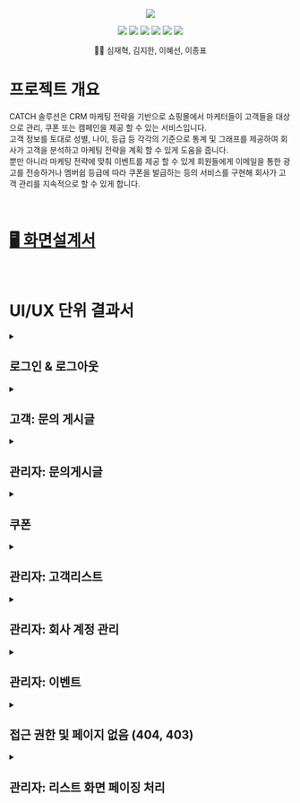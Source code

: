 <p align='center'>
<img src="https://capsule-render.vercel.app/api?type=rect&color=ff4500&text=%20%20CATCH%20%20&fontAlign=30&fontSize=30&textBg=true&desc=지속적인%20고객%20관리를%20위한%20시스템%20&descAlign=60&descAlignY=50&fontColor=ffffff"/>
</p>
<p align='center'>
  <a>
    <img src="https://img.shields.io/badge/GitHub-100000?style=for-the-badge&logo=github&logoColor=white"/>
  </a>
  <a>
    <img src="https://img.shields.io/badge/Figma-F24E1E?style=for-the-badge&logo=figma&logoColor=white"/>
  </a>
  <a>
    <img src="https://img.shields.io/badge/Vue.js-35495E?style=for-the-badge&logo=vue.js&logoColor=4FC08D"/>
  </a>
  <a>
    <img src="https://img.shields.io/badge/CSS3-1572B6?style=for-the-badge&logo=css3&logoColor=white"/>
  </a>
    <a>
    <img src="https://img.shields.io/badge/JSS-F7DF1E?style=for-the-badge&logo=JSS&logoColor=white"/>
  </a>
    <a>
    <img src="https://img.shields.io/badge/HTML5-E34F26?style=for-the-badge&logo=html5&logoColor=white"/>
  </a>
  <br>
  <p align='center'>
   👨‍💻 심재혁, 김지한, 이혜선, 이종표 
</p>
</p> 

# 프로젝트 개요
CATCH 솔루션은 CRM 마케팅 전략을 기반으로 쇼핑몰에서 마케터들이 고객들을 대상으로 관리, 쿠폰 또는 캠페인을 제공 할 수 있는 서비스입니다.<br>
고객 정보를 토대로 성별, 나이, 등급 등 각각의 기준으로 통계 및 그래프를 제공하여 회사가 고객을 분석하고 마케팅 전략을 계획 할 수 있게 도움을 줍니다.<br>
뿐만 아니라 마케팅 전략에 맞춰 이벤트를 제공 할 수 있게 회원들에게 이메일을 통한 광고를 전송하거나 멤버쉽 등급에 따라 쿠폰을 발급하는 등의 서비스를 구현해 회사가 고객 관리를 지속적으로 할 수 있게 합니다.<br>

</br>

# [🖥 화면설계서](https://www.figma.com/file/J6p1dopme7dCpIH5zSnxHc/Catch?type=design&node-id=0%3A1&mode=design&t=OH7rpExEUxgtSPbR-1)
</br>

# UI/UX 단위 결과서

<details>
<summary> <h2> 로그인 & 로그아웃 </h3> </summary>

<h3> 고객: 로그인 </h3>
<img src="https://github.com/Catch-team/Catch-BE/assets/78871184/2be05d62-8230-4f3c-bc67-be698040c72c" height="100%" width="100%">
</br>

<h3> 고객: 로그아웃 </h3>
<img src="https://github.com/Catch-team/Catch-BE/assets/78871184/ef05e457-a500-4431-8489-0a14a18e49aa" height="100%" width="100%">
</br>

</details>


<details>
<summary> <h2> 고객: 문의 게시글 </h3> </summary>

<h3> 고객: 마이페이지 → 나의 게시글 보기 </h3>
<img src="https://github.com/Catch-team/Catch-BE/assets/78871184/84c1298f-3d77-4b10-99a4-224c32c5fad3" height="100%" width="100%">
</br>

<h3> 고객: 문의글 작성하기 </h3>
<img src="https://github.com/Catch-team/Catch-BE/assets/78871184/6e5d7d10-514a-4a93-95b1-d7ca532f8015" height="100%" width="100%">
</br>

<h3> 고객: 문의글 수정하기 </h3>
<img src="https://github.com/Catch-team/Catch-BE/assets/78871184/44cec826-9ad5-4579-b8b5-f8a814677c04" height="100%" width="100%">
</br>

<h3> 고객: 문의글 삭제하기 </h3>
<img src="https://github.com/Catch-team/Catch-BE/assets/78871184/f06d9790-3231-47f7-a60a-7208ffdbdd86" height="100%" width="100%">
</br>

</details>



<details>
<summary> <h2> 관리자: 문의게시글 </h3> </summary>

<h3> 관리자: 대시보드(메인화면) </h3>
<img src="https://github.com/Catch-team/Catch-BE/assets/78871184/1578f984-b3ae-4f70-b7c1-7d9671c53f78" height="100%" width="100%">
</br>

<h3> 관리자: 문의게시글 리스트(검색) </h3>
<img src="https://github.com/Catch-team/Catch-BE/assets/78871184/63e91407-1932-40ab-a79f-c7d4de7f60b3" height="100%" width="100%">
</br>

<h3> 관리자: 게시글 상세보기 및 답변 달기 </h3>
<img src="https://github.com/Catch-team/Catch-BE/assets/78871184/0450ac7d-be9b-4410-a58c-6591c03a8ff3" height="100%" width="100%">
</br>

<h3> 관리자: 게시글 답변 수정 </h3>
<img src="https://github.com/Catch-team/Catch-BE/assets/78871184/cedd0d4b-27d6-4ed4-ae10-351c12d0c2a2" height="100%" width="100%">
</br>

<h3> 관리자: 게시글 답변 삭제 </h3>
<img src="https://github.com/Catch-team/Catch-BE/assets/78871184/ab27b64b-33fc-4b06-81e4-71d90157972a" height="100%" width="100%">
</br>

</details>

<details>
<summary> <h2> 쿠폰 </h3> </summary>

<h3> 관리자: 쿠폰리스트 및 검색 </h3>
<img src="https://github.com/Catch-team/Catch-BE/assets/78871184/75c840d5-aac0-4482-a728-4a0d2158ef39" height="100%" width="100%">
</br>

<h3> 관리자: 쿠폰생성 </h3>
<img src="https://github.com/Catch-team/Catch-BE/assets/78871184/7c767138-d67c-4fc2-9a41-e043dc0a1769" height="100%" width="100%">
</br>

<h3> 고객: 쿠폰수령 </h3>
<img src="https://github.com/Catch-team/Catch-BE/assets/78871184/4ff26c38-cee9-433f-98b7-383bde22e4b7" height="100%" width="100%">
</br>

<h3> 고객: 수령 가능 쿠폰 및 내 쿠폰 보기 </h3>
<img src="https://github.com/Catch-team/Catch-BE/assets/78871184/a51ddba4-7726-4330-acff-a8e200815574" height="100%" width="100%">
</br>

<h3> 쿠폰 발행 및 알람 </h3>
<img src="https://github.com/Catch-team/Catch-BE/assets/78871184/3471778f-dfda-492c-9d1a-aa5d15584099" height="100%" width="100%">
</br>

</details>


<details>
<summary> <h2> 관리자: 고객리스트 </h3> </summary>

<h3> 관리자: 고객리스트 검색 </h3>
<img src="https://github.com/Catch-team/Catch-BE/assets/78871184/1d8f70d6-def3-44a9-8605-5a13d3394f74" height="100%" width="100%">
</br>

<h3> 관리자: 고객 상세보기, 메모, 활성화, 비활성화 </h3>
<img src="https://github.com/Catch-team/Catch-BE/assets/78871184/45dbf2c9-46cc-4b5f-992d-3cc60ba248be" height="100%" width="100%">
</br>

</details>

<details>
<summary> <h2> 관리자: 회사 계정 관리 </h3> </summary>

<h3> 관리자: 회사 계정 검색 </h3>
<img src="https://github.com/Catch-team/Catch-BE/assets/78871184/ea86d4c3-a85a-44bd-b46b-2b39162079f9" height="100%" width="100%">
</br>

<h3> 관리자: 회사 계정 생성 </h3>
<img src="https://github.com/Catch-team/Catch-BE/assets/78871184/09f58a17-c684-4751-86e8-a816a77c018f" height="100%" width="100%">
</br>

<h3> 관리자: 회사 계정 수정, 계정 활성화, 비활성화 </h3>
<img src="https://github.com/Catch-team/Catch-BE/assets/78871184/58584e76-5598-4fcd-873e-adbe4d3ba328" height="100%" width="100%">
</br>

</details>


<details>
<summary> <h2> 관리자: 이벤트 </h3> </summary>

<h3> 관리자: 이벤트 생성 </h3>
<img src="https://github.com/Catch-team/Catch-BE/assets/78871184/788c2bd1-c6c5-45bf-b8eb-234d5c7c893f" height="100%" width="100%">
</br>

</details>


<details>
<summary> <h2> 접근 권한 및 페이지 없음 (404, 403) </h3> </summary>

<img src="https://github.com/Catch-team/Catch-BE/assets/78871184/452f7462-eb5b-4c8b-a06e-90e0c5271089" height="100%" width="100%">
</br>

</details>


<details>
<summary> <h2> 관리자: 리스트 화면 페이징 처리 </h3> </summary>
<img src="https://github.com/Catch-team/Catch-BE/assets/78871184/088ec497-6511-47a9-b90b-fe4a7115a51b" height="100%" width="100%">
</br>

</details>

</br>
